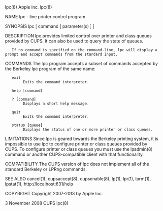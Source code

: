 lpc(8)                                                                                            Apple Inc.                                                                                           lpc(8)



NAME
       lpc - line printer control program

SYNOPSIS
       lpc [ command [ parameter(s) ] ]

DESCRIPTION
       lpc provides limited control over printer and class queues provided by CUPS. It can also be used to query the state of queues.

       If no command is specified on the command-line, lpc will display a prompt and accept commands from the standard input.

COMMANDS
       The lpc program accepts a subset of commands accepted by the Berkeley lpc program of the same name:

       exit
            Exits the command interpreter.

       help [command]

       ? [command]
            Displays a short help message.

       quit
            Exits the command interpreter.

       status [queue]
            Displays the status of one or more printer or class queues.

LIMITATIONS
       Since  lpc  is  geared towards the Berkeley printing system, it is impossible to use lpc to configure printer or class queues provided by CUPS.  To configure printer or class queues you must use the
       lpadmin(8) command or another CUPS-compatible client with that functionality.

COMPATIBILITY
       The CUPS version of lpc does not implement all of the standard Berkeley or LPRng commands.

SEE ALSO
       cancel(1), cupsaccept(8), cupsenable(8), lp(1), lpr(1), lprm(1), lpstat(1),
       http://localhost:631/help

COPYRIGHT
       Copyright 2007-2013 by Apple Inc.



3 November 2008                                                                                      CUPS                                                                                              lpc(8)
